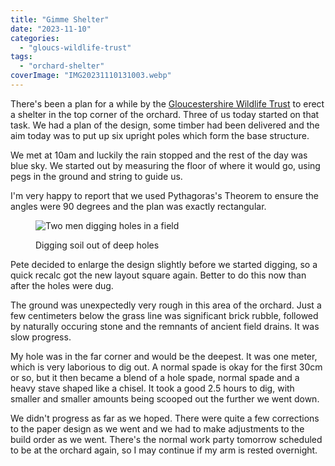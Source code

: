 ```yaml
---
title: "Gimme Shelter"
date: "2023-11-10"
categories: 
  - "gloucs-wildlife-trust"
tags: 
  - "orchard-shelter"
coverImage: "IMG20231110131003.webp"
---
```


There's been a plan for a while by the [Gloucestershire Wildlife Trust](https://www.gloucestershirewildlifetrust.co.uk/volunteer) to erect a shelter in the top corner of the orchard. Three of us today started on that task. We had a plan of the design, some timber had been delivered and the aim today was to put up six upright poles which form the base structure.

We met at 10am and luckily the rain stopped and the rest of the day was blue sky. We started out by measuring the floor of where it would go, using pegs in the ground and string to guide us.

I'm very happy to report that we used Pythagoras's Theorem to ensure the angles were 90 degrees and the plan was exactly rectangular.

<figure>

![Two men digging holes in a field](images/IMG20231110130954-1024x751.webp)

<figcaption>

Digging soil out of deep holes

</figcaption>

</figure>

Pete decided to enlarge the design slightly before we started digging, so a quick recalc got the new layout square again. Better to do this now than after the holes were dug.

The ground was unexpectedly very rough in this area of the orchard. Just a few centimeters below the grass line was significant brick rubble, followed by naturally occuring stone and the remnants of ancient field drains. It was slow progress.

My hole was in the far corner and would be the deepest. It was one meter, which is very laborious to dig out. A normal spade is okay for the first 30cm or so, but it then became a blend of a hole spade, normal spade and a heavy stave shaped like a chisel. It took a good 2.5 hours to dig, with smaller and smaller amounts being scooped out the further we went down.

We didn't progress as far as we hoped. There were quite a few corrections to the paper design as we went and we had to make adjustments to the build order as we went. There's the normal work party tomorrow scheduled to be at the orchard again, so I may continue if my arm is rested overnight.
